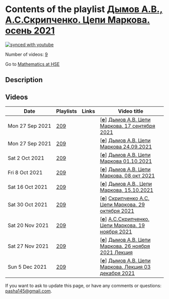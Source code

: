 # Contents of the playlist [Дымов А.В., А.С.Скрипченко. Цепи Маркова. осень 2021](https://www.youtube.com/playlist?list=PLq3E5oubNNoAEeFeGKdD4yxH-VdHbiEeO)

[![synced with youtube](https://img.shields.io/github/last-commit/mathphysschool/mathphysschool.github.io/autoupdate1?label=synced%20with%20youtube)](https://github.com/mathphysschool/mathphysschool.github.io/commits/autoupdate1)

Number of videos: [9](#videos)

Go to [Mathematics at HSE](../README.md)

## Description



## Videos

|Date|Playlists|Links|Video title|
|---|---|---|---|
| Mon&nbsp;27&nbsp;Sep&nbsp;2021 | [209](../playlists/209 "Дымов А.В., А.С.Скрипченко. Цепи Маркова. осень 2021") |  | [[**e**](https://studio.youtube.com/video/c-zpTcRfv7s/edit "Edit")] [Дымов А.В. Цепи Маркова. 17 сентября 2021](https://www.youtube.com/watch?v=c-zpTcRfv7s&list=PLq3E5oubNNoAEeFeGKdD4yxH-VdHbiEeO) |
| Mon&nbsp;27&nbsp;Sep&nbsp;2021 | [209](../playlists/209 "Дымов А.В., А.С.Скрипченко. Цепи Маркова. осень 2021") |  | [[**e**](https://studio.youtube.com/video/cbgCxTEobcg/edit "Edit")] [Дымов А.В. Цепи Маркова 24.09.2021](https://www.youtube.com/watch?v=cbgCxTEobcg&list=PLq3E5oubNNoAEeFeGKdD4yxH-VdHbiEeO) |
| Sat&nbsp;2&nbsp;Oct&nbsp;2021 | [209](../playlists/209 "Дымов А.В., А.С.Скрипченко. Цепи Маркова. осень 2021") |  | [[**e**](https://studio.youtube.com/video/qIzWlIpRy84/edit "Edit")] [Дымов А.В. Цепи Маркова 01.10.2021](https://www.youtube.com/watch?v=qIzWlIpRy84&list=PLq3E5oubNNoAEeFeGKdD4yxH-VdHbiEeO "A. Dymov. Markov Chains.") |
| Fri&nbsp;8&nbsp;Oct&nbsp;2021 | [209](../playlists/209 "Дымов А.В., А.С.Скрипченко. Цепи Маркова. осень 2021") |  | [[**e**](https://studio.youtube.com/video/-MQ1UxqR_K0/edit "Edit")] [Дымов А.В. Цепи Маркова.  08 окт 2021](https://www.youtube.com/watch?v=-MQ1UxqR_K0&list=PLq3E5oubNNoAEeFeGKdD4yxH-VdHbiEeO) |
| Sat&nbsp;16&nbsp;Oct&nbsp;2021 | [209](../playlists/209 "Дымов А.В., А.С.Скрипченко. Цепи Маркова. осень 2021") |  | [[**e**](https://studio.youtube.com/video/uy_6bn9trR4/edit "Edit")] [Дымов А.В., Цепи Маркова, 15.10.2021](https://www.youtube.com/watch?v=uy_6bn9trR4&list=PLq3E5oubNNoAEeFeGKdD4yxH-VdHbiEeO "A. Dymov. Markov Chains.") |
| Sat&nbsp;30&nbsp;Oct&nbsp;2021 | [209](../playlists/209 "Дымов А.В., А.С.Скрипченко. Цепи Маркова. осень 2021") |  | [[**e**](https://studio.youtube.com/video/86WOLf6AuTk/edit "Edit")] [Скрипченко А.С. Цепи Маркова. 29 октября 2021](https://www.youtube.com/watch?v=86WOLf6AuTk&list=PLq3E5oubNNoAEeFeGKdD4yxH-VdHbiEeO) |
| Sat&nbsp;20&nbsp;Nov&nbsp;2021 | [209](../playlists/209 "Дымов А.В., А.С.Скрипченко. Цепи Маркова. осень 2021") |  | [[**e**](https://studio.youtube.com/video/Tx2iWgEcT9Q/edit "Edit")] [А.С.Скрипченко. Цепи Маркова. 19 ноября 2021](https://www.youtube.com/watch?v=Tx2iWgEcT9Q&list=PLq3E5oubNNoAEeFeGKdD4yxH-VdHbiEeO) |
| Sat&nbsp;27&nbsp;Nov&nbsp;2021 | [209](../playlists/209 "Дымов А.В., А.С.Скрипченко. Цепи Маркова. осень 2021") |  | [[**e**](https://studio.youtube.com/video/9E7UatOlbQ8/edit "Edit")] [Дымов А.В. Цепи Маркова. 26 ноября 2021  Лекция](https://www.youtube.com/watch?v=9E7UatOlbQ8&list=PLq3E5oubNNoAEeFeGKdD4yxH-VdHbiEeO) |
| Sun&nbsp;5&nbsp;Dec&nbsp;2021 | [209](../playlists/209 "Дымов А.В., А.С.Скрипченко. Цепи Маркова. осень 2021") |  | [[**e**](https://studio.youtube.com/video/EbdPgLcEjnw/edit "Edit")] [Дымов А.В. Цепи Маркова. Лекция 03 декабря 2021](https://www.youtube.com/watch?v=EbdPgLcEjnw&list=PLq3E5oubNNoAEeFeGKdD4yxH-VdHbiEeO) |


 If you want to ask to update this page, or have any comments or questions: <pasha145@gmail.com>.